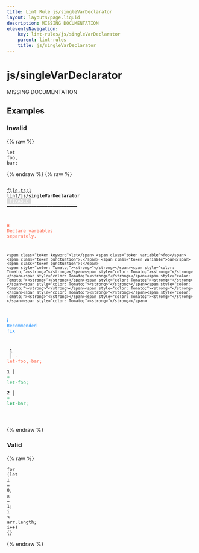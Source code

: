 ```yaml
---
title: Lint Rule js/singleVarDeclarator
layout: layouts/page.liquid
description: MISSING DOCUMENTATION
eleventyNavigation:
	key: lint-rules/js/singleVarDeclarator
	parent: lint-rules
	title: js/singleVarDeclarator
---
```


# js/singleVarDeclarator

MISSING DOCUMENTATION

<!-- EVERYTHING BELOW IS AUTOGENERATED. SEE SCRIPTS FOLDER FOR UPDATE SCRIPTS hash(5ae28848556bc1cf0d1b698045f264c950a066fa) -->

## Examples
### Invalid
{% raw %}<pre class="language-text"><code class="language-text"><span class="token keyword">let</span> <span class="token variable">foo</span><span class="token punctuation">,</span> <span class="token variable">bar</span><span class="token punctuation">;</span></code></pre>{% endraw %}
{% raw %}<pre class="language-text"><code class="language-text">
 <span style="text-decoration-style: dashed; text-decoration-line: underline;">file.ts:1</span> <strong>lint/js/singleVarDeclarator</strong> <span style="color: white; background-color: #ddd;"> FIXABLE </span> ━━━━━━━━━━━━━━━━━━━━━━━━━━

  <strong><span style="color: Tomato;">✖ </span></strong><span style="color: Tomato;">Declare variables separately.</span>

    <span class="token keyword">let</span> <span class="token variable">foo</span><span class="token punctuation">,</span> <span class="token variable">bar</span><span class="token punctuation">;</span>
    <span style="color: Tomato;"><strong>^</strong></span><span style="color: Tomato;"><strong>^</strong></span><span style="color: Tomato;"><strong>^</strong></span><span style="color: Tomato;"><strong>^</strong></span><span style="color: Tomato;"><strong>^</strong></span><span style="color: Tomato;"><strong>^</strong></span><span style="color: Tomato;"><strong>^</strong></span><span style="color: Tomato;"><strong>^</strong></span><span style="color: Tomato;"><strong>^</strong></span><span style="color: Tomato;"><strong>^</strong></span><span style="color: Tomato;"><strong>^</strong></span><span style="color: Tomato;"><strong>^</strong></span><span style="color: Tomato;"><strong>^</strong></span>

  <strong><span style="color: DodgerBlue;">ℹ </span></strong><span style="color: DodgerBlue;">Recommended fix</span>

  <strong>  </strong><strong>1</strong><strong> </strong><strong> </strong><strong> │ </strong><span style="color: Tomato;">-</span> <span style="color: Tomato;">let</span><span style="color: Tomato;"><span style="opacity: 0.8;">&middot;</span></span><span style="color: Tomato;">foo</span><span style="color: Tomato;"><strong>,</strong></span><span style="color: Tomato;"><span style="opacity: 0.8;">&middot;</span></span><span style="color: Tomato;">bar;</span>
  <strong>  </strong><strong> </strong><strong> </strong><strong>1</strong><strong> │ </strong><span style="color: MediumSeaGreen;">+</span> <span style="color: MediumSeaGreen;">let</span><span style="color: MediumSeaGreen;"><span style="opacity: 0.8;">&middot;</span></span><span style="color: MediumSeaGreen;">foo</span><span style="color: MediumSeaGreen;"><strong>;</strong></span>
  <strong>  </strong><strong> </strong><strong> </strong><strong>2</strong><strong> │ </strong><span style="color: MediumSeaGreen;">+</span> <span style="color: MediumSeaGreen;"><strong>let</strong></span><span style="color: MediumSeaGreen;"><span style="opacity: 0.8;">&middot;</span></span><span style="color: MediumSeaGreen;">bar;</span>

</code></pre>{% endraw %}
### Valid
{% raw %}<pre class="language-text"><code class="language-text"><span class="token keyword">for</span> <span class="token punctuation">(</span><span class="token function">let</span> <span class="token function">i</span> <span class="token operator">=</span> <span class="token number">0</span><span class="token punctuation">,</span> <span class="token function">x</span> <span class="token operator">=</span> <span class="token number">1</span><span class="token punctuation">;</span> <span class="token function">i</span> <span class="token operator">&lt;</span> <span class="token function">arr</span><span class="token punctuation">.</span><span class="token function">length</span><span class="token punctuation">;</span> <span class="token function">i</span><span class="token operator">++</span><span class="token punctuation">)</span> <span class="token punctuation">{</span><span class="token punctuation">}</span></code></pre>{% endraw %}
